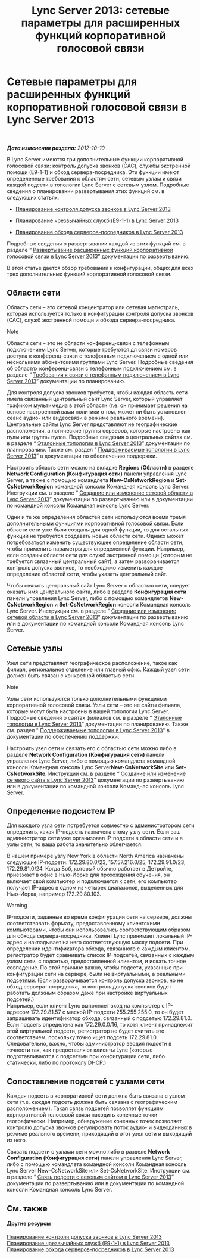 ﻿---
title: 'Lync Server 2013: сетевые параметры для  расширенных функций корпоративной голосовой связи'
TOCTitle: Сетевые параметры для  расширенных функций корпоративной голосовой связи
ms:assetid: 7f6de9e4-c8a4-44e4-8d14-21fe8c45283a
ms:mtpsurl: https://technet.microsoft.com/ru-ru/library/Gg398637(v=OCS.15)
ms:contentKeyID: 49310305
ms.date: 05/19/2016
mtps_version: v=OCS.15
ms.translationtype: HT
---

# Сетевые параметры для расширенных функций корпоративной голосовой связи в Lync Server 2013

 

_**Дата изменения раздела:** 2012-10-10_

В Lync Server имеются три дополнительные функции корпоративной голосовой связи: контроль допуска звонков (CAC), службы экстренной помощи (E9-1-1) и обход сервера-посредника. Эти функции имеют определенные требования к областям сети, сетевым узлам и связи каждой подсети в топологии Lync Server с сетевым узлом. Подробные сведения о планировании развертывания этих функций см. в следующих статьях.

  - [Планирование контроля допуска звонков в Lync Server 2013](lync-server-2013-planning-for-call-admission-control.md)

  - [Планирование чрезвычайных служб (E9-1-1) в Lync Server 2013](lync-server-2013-planning-for-emergency-services-e9-1-1.md)

  - [Планирование обхода серверов-посредников в Lync Server 2013](lync-server-2013-planning-for-media-bypass.md)

Подробные сведения о развертывании каждой из этих функций см. в разделе “ [Развертывание расширенных функций корпоративной голосовой связи в Lync Server 2013](lync-server-2013-deploying-advanced-enterprise-voice-features.md)” документации по развертыванию.

В этой статье дается обзор требований к конфигурации, общих для всех трех дополнительных функций корпоративной голосовой связи.

## Области сети

Область сети – это сетевой концентратор или сетевая магистраль, которая используется только в конфигурации контроля допуска звонков (CAC), служб экстренной помощи и обхода сервера-посредника.

> [!NOTE]  
> Области сети – это не области конференц-связи с телефонным подключением Lync Server, которые требуются дл связи номеров доступа к конференц-связи с телефонным подключением с одной или несколькими абонентскими группами Lync Server. Подробные сведения об областях конференц-связи с телефонным подключением см. в разделе “ <a href="lync-server-2013-dial-in-conferencing-requirements.md">Требования к связи с телефонным подключением в Lync Server 2013</a>” документации по планированию.

Для контроля допуска звонков требуется, чтобы каждая область сети имела связанный центральный сайт Lync Server, который управляет трафиком мультимедиа в этой области (т.е. он принимает решения на основе настроенной вами политики о том, может ли быть установлен сеанс аудио- или видеосвязи в режиме реального времени). Центральные сайты Lync Server представляют не географические расположения, а логические группы серверов, которые настроены как пулы или группы пулов. Подробные сведения о центральных сайтах см. в разделе “ [Эталонные топологии в Lync Server 2013](lync-server-2013-reference-topologies.md)” документации по планированию. Также см. раздел “ [Поддерживаемые топологии в Lync Server 2013](lync-server-2013-supported-topologies.md)” в документации по обеспечению поддержки.

Настроить область сети можно на вкладке **Regions (Области)** в разделе **Network Configuration (Конфигурация сети)** панели управления Lync Server, а также с помощью командлета **New-CsNetworkRegion** и **Set-CsNetworkRegion** командной консоли Командная консоль Lync Server. Инструкции см. в разделе “ [Создание или изменение сетевой области в Lync Server 2013](lync-server-2013-create-or-modify-a-network-region.md)” документации по развертыванию или в документации по командной консоли Командная консоль Lync Server.

Одни и те же определения областей сети используются всеми тремя дополнительными функциями корпоративной голосовой связи. Если области сети уже были созданы для одной функции, то для остальных функций не требуется создавать новые области сети. Однако может потребоваться изменить существующее определение области сети, чтобы применить параметры для определенной функции. Например, если созданы области сети для служб экстренной помощи (которым не требуется связанный центральный сайт), а затем разворачивается контроль допуска звонков, то необходимо изменить каждое определение областей сети, чтобы указать центральный сайт.

Чтобы связать центральный сайт Lync Server с областью сети, следует оказать имя центрального сайта, либо в разделе **Конфигурация сети** панели управления Lync Server, либо с помощью командлетов **New-CsNetworkRegion** и **Set-CsNetworkRegion** консоли Командная консоль Lync Server. Инструкции см. в разделе “ [Создание или изменение сетевой области в Lync Server 2013](lync-server-2013-create-or-modify-a-network-region.md)” документации по развертыванию или в документации по командной консоли Командная консоль Lync Server.

## Сетевые узлы

Узел сети представляет географическое расположение, такое как филиал, региональное отделение или главный офис. Каждый узел сети должен быть связан с конкретной областью сети.

> [!NOTE]  
> Узлы сети используются только дополнительными функциями корпоративной голосовой связи. Узлы сети – это не сайты филиала, которые могут быть настроены в вашей топологии Lync Server. Подробные сведения о сайтах филиалов см. в разделе “ <a href="lync-server-2013-reference-topologies.md">Эталонные топологии в Lync Server 2013</a>” документации по планированию. Также см. раздел &quot; <a href="lync-server-2013-supported-topologies.md">Поддерживаемые топологии в Lync Server 2013</a>&quot; в документации по обеспечению поддержки.

Настроить узел сети и связать его с областью сети можно либо в разделе **Network Configuration (Конфигурация сети)** панели управления Lync Server, либо с помощью командлета командной консоли Командная консоль Lync Server**New-CsNetworkSite** или **Set-CsNetworkSite**. Инструкции см. в разделе “ [Создание или изменение сетевого сайта в Lync Server 2013](lync-server-2013-create-or-modify-a-network-site.md)” документации по развертыванию или в документации по командной консоли Командная консоль Lync Server.

## Определение подсистем IP

Для каждого узла сети потребуется совместно с администратором сети определить, какая IP-подсеть назначена этому узлу сети. Если ваш администратор сети уже организовал IP-подсети в области сети и в узлы сети, то ваша работа значительно облегчается.

В нашем примере узлу New York в области North America назначены следующие IP-подсети: 172.29.80.0/23, 157.57.216.0/25, 172.29.91.0/23, 172.29.81.0/24. Когда Боб, который обычно работает в Детройте, приезжает в офис в Нью-Йорке для прохождения обучения, он включает свой компьютер и подключается к сети, его компьютер получает IP-адрес в одном из четырех диапазонов, выделенных для Нью-Йорка, например 172.29.80.103.

> [!WARNING]  
> IP-подсети, заданные во время конфигурации сети на сервере, должны соответствовать формату, предоставленному клиентскими компьютерами, чтобы они использовались соответствующим образом для обхода сервера-посредника. Клиент Lync принимает локальный IP-адрес и накладывает на него соответствующую маску подсети. При определении идентификатора обхода, связанного с каждым клиентом, регистратор будет сравнивать список IP-подсетей, связанных с каждым узлом сети, с подсетью, предоставленной клиентом, и искать точное совпадение. По этой причине важно, чтобы подсети, указанные при конфигурации сети на сервере, были не виртуальными, а реальными подсетями. (Если разворачивается контроль допуска звонков, но не обход сервера-посредника, то контроль допуска звонков будет работать должным образом даже при настройке виртуальных подсетей.)<br />Например, если клиент Lync выполняет вход на компьютер с IP-адресом 172.29.81.57 с маской IP-подсети 255.255.255.0, то он будет запрашивать идентификатор обхода, связанный с подсетью 172.29.81.0. Если подсеть определена как 172.29.0.0/16, то хотя клиент принадлежит этой виртуальной подсети, регистратор не будет считать это соответствием, поскольку точно ищет подсеть 172.29.81.0. Следовательно, важно, чтобы администратор вводил подсети в точности так, как предоставляют клиенты Lync (которые подготавливаются с подсетями при конфигурации сети, либо статически, либо по протоколу DHCP.)

## Сопоставление подсетей с узлами сети

Каждая подсеть в корпоративной сети должна быть связана с узлом сети (т.е. каждая подсеть должна быть связана с географическим расположением). Такая связь подсетей позволяет функциям корпоративной голосовой связи находить конечные точки географически. Например, обнаружение конечных точек позволяет контролю допуска звонков регулировать поток аудио- и видеоданных в режиме реального времени, приходящий в этот узел сети и выходящий из него.

Связать подсети с узлами сети можно либо в разделе **Network Configuration (Конфигурация сети)** панели управления Lync Server, либо с помощью командлета командной консоли Командная консоль Lync Server New-CsNetworkSite или Set-CsNetworkSite. Инструкции см. в разделе “ [Связь подсети с сетевым сайтом в Lync Server 2013](lync-server-2013-associate-a-subnet-with-a-network-site.md)” документации по развертыванию или в документации по командной консоли Командная консоль Lync Server.

## См. также

#### Другие ресурсы

[Планирование контроля допуска звонков в Lync Server 2013](lync-server-2013-planning-for-call-admission-control.md)  
[Планирование чрезвычайных служб (E9-1-1) в Lync Server 2013](lync-server-2013-planning-for-emergency-services-e9-1-1.md)  
[Планирование обхода серверов-посредников в Lync Server 2013](lync-server-2013-planning-for-media-bypass.md)

